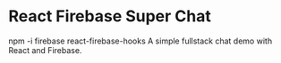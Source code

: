 # React Firebase Super Chat

npm -i firebase react-firebase-hooks
A simple fullstack chat demo with React and Firebase. 

